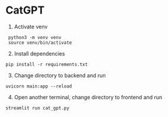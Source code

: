 # CatGPT

1. Activate venv
  ```
   python3 -m venv venv
   source venv/bin/activate
  ```
2. Install dependencies
  ```
  pip install -r requirements.txt
  ```
3. Change directory to backend and run
  ```
  uvicorn main:app --reload
  ``` 
4. Open another terminal, change directory to frontend and run
  ```
  streamlit run cat_gpt.py
  ```
